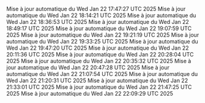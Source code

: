 Mise à jour automatique du Wed Jan 22 17:47:27 UTC 2025
Mise à jour automatique du Wed Jan 22 18:14:21 UTC 2025
Mise à jour automatique du Wed Jan 22 18:36:53 UTC 2025
Mise à jour automatique du Wed Jan 22 18:49:17 UTC 2025
Mise à jour automatique du Wed Jan 22 19:07:59 UTC 2025
Mise à jour automatique du Wed Jan 22 19:21:19 UTC 2025
Mise à jour automatique du Wed Jan 22 19:33:25 UTC 2025
Mise à jour automatique du Wed Jan 22 19:47:20 UTC 2025
Mise à jour automatique du Wed Jan 22 20:11:36 UTC 2025
Mise à jour automatique du Wed Jan 22 20:28:04 UTC 2025
Mise à jour automatique du Wed Jan 22 20:35:32 UTC 2025
Mise à jour automatique du Wed Jan 22 20:47:28 UTC 2025
Mise à jour automatique du Wed Jan 22 21:07:54 UTC 2025
Mise à jour automatique du Wed Jan 22 21:20:31 UTC 2025
Mise à jour automatique du Wed Jan 22 21:33:01 UTC 2025
Mise à jour automatique du Wed Jan 22 21:47:25 UTC 2025
Mise à jour automatique du Wed Jan 22 22:09:29 UTC 2025

